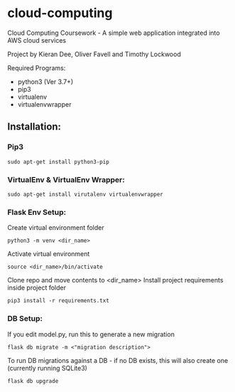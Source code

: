 # cloud-computing
Cloud Computing Coursework - A simple web application integrated into AWS cloud services

Project by Kieran Dee, Oliver Favell and Timothy Lockwood

Required Programs:
- python3 (Ver 3.7+)
- pip3
- virtualenv
- virtualenvwrapper

## Installation:
### Pip3
```
sudo apt-get install python3-pip
```
### VirtualEnv & VirtualEnv Wrapper:
```
sudo apt-get install virutalenv virtualenvwrapper
```

### Flask Env Setup:
Create virtual environment folder
```
python3 -m venv <dir_name>
```

Activate virtual environment
```
source <dir_name>/bin/activate
```

Clone repo and move contents to <dir_name>
Install project requirements inside project folder
```
pip3 install -r requirements.txt
```

### DB Setup:
If you edit model.py, run this to generate a new migration
```
flask db migrate -m <"migration description">
```
To run DB migrations against a DB - if no DB exists, this will also create one (currently running SQLite3)
```
flask db upgrade
```